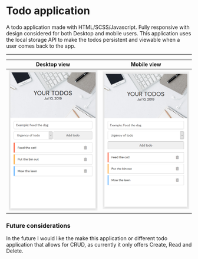# Todo application

A todo application made with HTML/SCSS/Javascript. Fully responsive with design considered for both Desktop and mobile users. This application uses the local storage API to make the todos persistent and viewable when a user comes back to the app.

---
Desktop view             |  Mobile view
:-------------------------:|:-------------------------:
![](IMG_Desktop_view.png)  |  ![](IMG_Mobile_View.png)

### Future considerations
In the future I would like the make this application or different todo application that allows for CRUD, as currently it only offers Create, Read and Delete.
